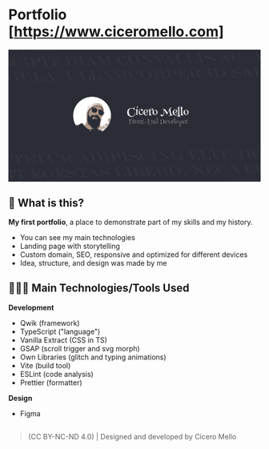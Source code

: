 # Portfolio [https://www.ciceromello.com]

<div align="center" >
    <img
        align="center"
        alt="C-Streaming Figma Screenshot"
        src="./public/og-image.jpg"
        style="max-height: 970px"
    />
</div>

## 🤨 What is this?

**My first portfolio**, a place to demonstrate part of my skills and my history.

- You can see my main technologies
- Landing page with storytelling
- Custom domain, SEO, responsive and optimized for different devices
- Idea, structure, and design was made by me

## 👨🏼‍💻 Main Technologies/Tools Used

**Development**
- Qwik (framework)
- TypeScript ("language")
- Vanilla Extract (CSS in TS)
- GSAP (scroll trigger and svg morph)
- Own Libraries (glitch and typing animations)
- Vite (build tool)
- ESLint (code analysis)
- Prettier (formatter)

**Design**
- Figma

##

> (CC BY-NC-ND 4.0) | Designed and developed by Cícero Mello
